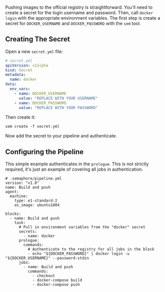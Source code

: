 Pushing images to the official registry is straightforward. You'll
need to create a secret for the login username and password. Then,
call `docker login` with the appropriate environment variables. The
first step is create a secret for `DOCKER_USERNAME` and
`DOCKER_PASSWORD` with the `sem` tool.

## Creating The Secret

Open a new `secret.yml` file:

```yml
# secret.yml
apiVersion: v1alpha
kind: Secret
metadata:
  name: docker
data:
  env_vars:
    - name: DOCKER_USERNAME
      value: "REPLACE WITH YOUR USERNAME"
    - name: DOCKER_PASSWORD
      value: "REPLACE WITH YOUR PASSWORD"
```

Then create it:

```
sem create -f secret.yml
```

Now add the secret to your pipeline and authenticate.

## Configuring the Pipeline

This simple example authenticates in the `prologue`. This is not
strictly required, it's just an example of covering all jobs in
authentication.

```
# .semaphore/pipeline.yml
version: "v1.0"
name: Build and push
agent:
  machine:
    type: e1-standard-2
    os_image: ubuntu1804

blocks:
  - name: Build and push
    task:
      # Pull in environment variables from the "docker" secret
      secrets:
        - name: docker
      prologue:
        commands:
          # Authenticate to the registry for all jobs in the block
          - echo "${DOCKER_PASSWORD}" | docker login -u "${DOCKER_USERNAME}" --password-stdin
      jobs:
        - name: Build and push
          commands:
            - checkout
            - docker-compose build
            - docker-compose push
```
